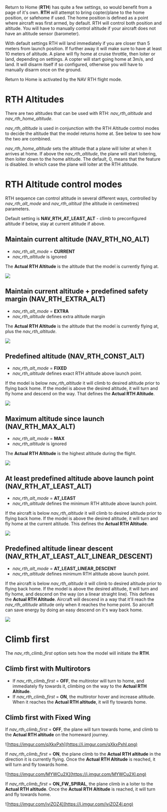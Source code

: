 Return to Home (**RTH**) has quite a few settings, so would benefit from a page of it's own. **RTH** will attempt to bring copter/plane to the home position, or safehome if used. The home position is defined as a point where aircraft was first armed, by default. RTH will control both position and altitude. You will have to manually control altitude if your aircraft does not have an altitude sensor (barometer).

With default settings RTH will land immediately if you are closer than 5 meters from launch position. If further away it will make sure to have at least 10 meters of altitude. A plane will fly home at cruise throttle, then loiter or land, depending on settings. A copter will start going home at 3m/s, and land. It will disarm itself if so configured, otherwise you will have to manually disarm once on the ground.

Return to Home is activated by the NAV RTH flight mode.

# RTH Altitudes

There are two altitudes that can be used with RTH: _nav_rth_altitude_ and _nav_rth_home_altitude_. 

_nav_rth_altitude_ is used in conjunction with the RTH Altitude control modes to decide the altitude that the model returns home at. See below to see how the two are combined. 

_nav_rth_home_altitude_ sets the altitude that a plane will loiter at when it arrives at home. If above the _nav_rth_altitude_, the plane will start loitering, then loiter down to the home altitude. The default, 0, means that the feature is disabled. In which case the plane will loiter at the RTH altitude.

# RTH Altitude control modes

RTH sequence can control altitude in several different ways, controlled by _nav_rth_alt_mode_ and _nav_rth_altitud_ (the altitude in centimetres) parameters.

Default setting is **NAV_RTH_AT_LEAST_ALT** - climb to preconfigured altitude if below, stay at current altitude if above.

## Maintain current altitude (NAV_RTH_NO_ALT)
- _nav_rth_alt_mode_ = **CURRENT**
- _nav_rth_altitude_ is ignored

The **Actual RTH Altitude** is the altitude that the model is currently flying at.

![](images/NAV_RTH_NO_ALT.jpg)

## Maintain current altitude + predefined safety margin (NAV_RTH_EXTRA_ALT)
- _nav_rth_alt_mode_ = **EXTRA**
- _nav_rth_altitude_ defines extra altitude margin

The **Actual RTH Altitude** is the altitude that the model is currently flying at, plus the _nav_rth_altitude_.

![](images/NAX_RTH_EXTRA_ALT.jpg)

## Predefined altitude (NAV_RTH_CONST_ALT)
- _nav_rth_alt_mode_ = **FIXED**
- _nav_rth_altitude_ defines exact RTH altitude above launch point.

If the model is below _nav_rth_altitude_ it will climb to desired altitude prior to flying back home. If the model is above the desired altitude, it will turn and fly home and descend on the way. That defines the **Actual RTH Altitude**.

![](images/NAV_RTH_CONST_ALT.jpg)

## Maximum altitude since launch (NAV_RTH_MAX_ALT)
- _nav_rth_alt_mode_ = **MAX**
- _nav_rth_altitude_ is ignored

The **Actual RTH Altitude** is the highest altitude during the flight.

![](images/NAV_RTH_MAX_ALT.jpg)

## At least predefined altitude above launch point (NAV_RTH_AT_LEAST_ALT)
- _nav_rth_alt_mode_ = **AT_LEAST**
- _nav_rth_altitude_ defines the minimum RTH altitude above launch point. 

If the aircraft is below _nav_rth_altitude_ it will climb to desired altitude prior to flying back home. If the model is above the desired altitude, it will turn and fly home at the current altitude. This defines the **Actual RTH Altitude**.

![](images/NAV_RTH_AT_LEAST_ALT.jpg)

## Predefined altitude linear descent (NAV_RTH_AT_LEAST_ALT_LINEAR_DESCENT)
- _nav_rth_alt_mode_ = **AT_LEAST_LINEAR_DESCENT**
- _nav_rth_altitude_ defines minimum RTH altitude above launch point. 

If the aircraft is below _nav_rth_altitude_ it will climb to desired altitude prior to flying back home. If the model is above the desired altitude, it will turn and fly home, and descend on the way (on a linear straight line). This defines the **Actual RTH Altitude**. Aircraft will descend in a way that it'll reach the _nav_rth_altitude_ altitude only when it reaches the home point. So aircraft can save energy by doing an easy descend on it's way back home.

![](https://i.imgur.com/CPgKb4w.png)

# Climb first

The _nav_rth_climb_first_ option sets how the model will initiate the **RTH**.

## Climb first with Multirotors

- If _nav_rth_climb_first_ = **OFF**, the multirotor will turn to home, and immediately fly towards it, climbing on the way to the **Actual RTH Altitude**.
- If _nav_rth_climb_first_ = **ON**, the multirotor hover and increase altitude. When it reaches the **Actual RTH altitude**, it will fly towards home.

## Climb first with Fixed Wing
If _nav_rth_climb_first_ = **OFF**, the plane will turn towards home, and climb to the **Actual RTH altitude** on the homeward journey.

![https://imgur.com/qXkxPxh](https://i.imgur.com/qXkxPxhl.png)

If _nav_rth_climb_first_ = **ON**, the plane climb to the **Actual RTH altitude** in the direction it is currently flying. Once the **Actual RTH Altitude** is reached, it will turn and fly towards home.

![https://imgur.com/MYWCu2X](https://i.imgur.com/MYWCu2Xl.png)

If _nav_rth_climb_first_ = **ON_FW_SPIRAL**, the plane climb in a loiter to the **Actual RTH altitude**. Once the **Actual RTH Altitude** is reached, it will turn and fly towards home.

![https://imgur.com/iviZOZ4](https://i.imgur.com/iviZOZ4l.png)